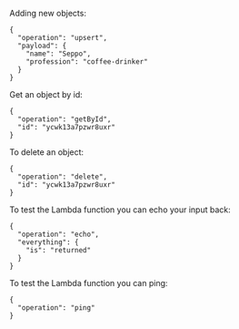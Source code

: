 
Adding new objects:

    {
      "operation": "upsert",
      "payload": {
        "name": "Seppo",
        "profession": "coffee-drinker"
      }
    }

Get an object by id:

    {
      "operation": "getById",
      "id": "ycwk13a7pzwr8uxr"
    }

To delete an object:

    {
      "operation": "delete",
      "id": "ycwk13a7pzwr8uxr"
    }

To test the Lambda function you can echo your input back:

    {
      "operation": "echo",
      "everything": {
        "is": "returned"
      }
    }

To test the Lambda function you can ping:

    {
      "operation": "ping"
    }

